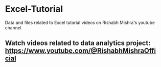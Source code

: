 # Excel-Tutorial
Data and files related to Excel tutorial videos on Rishabh Mishra's youtube channel 

## Watch videos related to data analytics project: https://www.youtube.com/@RishabhMishraOfficial 
